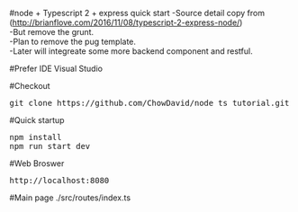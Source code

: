 #node + Typescript 2 + express quick start
-Source detail copy from (http://brianflove.com/2016/11/08/typescript-2-express-node/)  
-But remove the grunt.  
-Plan to remove the pug template.  
-Later will integreate some more backend component and restful.  

#Prefer IDE
Visual Studio 

#Checkout
<pre>
git clone https://github.com/ChowDavid/node_ts_tutorial.git my-app
</pre>

#Quick startup
<pre>
npm install
npm run start_dev
</pre>

#Web Broswer
<pre>
http://localhost:8080
</pre>

#Main page
./src/routes/index.ts


